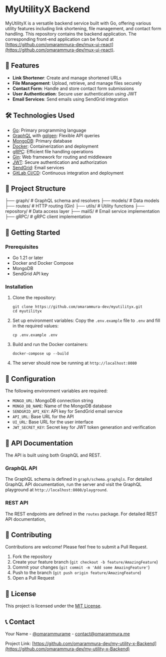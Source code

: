 # MyUtilityX Backend

MyUtilityX is a versatile backend service built with Go, offering various utility features including link shortening, file management, and contact form handling. This repository contains the backend application. The corresponding front-end application can be found at [https://github.com/omarammura-dev/mux-ui-react](https://github.com/omarammura-dev/mux-ui-react).

## 🚀 Features

- **Link Shortener**: Create and manage shortened URLs
- **File Management**: Upload, retrieve, and manage files securely
- **Contact Form**: Handle and store contact form submissions
- **User Authentication**: Secure user authentication using JWT
- **Email Services**: Send emails using SendGrid integration

## 🛠️ Technologies Used

- [Go](https://golang.org/): Primary programming language
- [GraphQL](https://graphql.org/) with [gqlgen](https://github.com/99designs/gqlgen): Flexible API queries
- [MongoDB](https://www.mongodb.com/): Primary database
- [Docker](https://www.docker.com/): Containerization and deployment
- [gRPC](https://grpc.io/): Efficient file handling operations
- [Gin](https://github.com/gin-gonic/gin): Web framework for routing and middleware
- [JWT](https://jwt.io/): Secure authentication and authorization
- [SendGrid](https://sendgrid.com/): Email services
- [GitLab CI/CD](https://docs.gitlab.com/ee/ci/): Continuous integration and deployment

## 📁 Project Structure

├── graph/ # GraphQL schema and resolvers
├── models/ # Data models
├── routes/ # HTTP routing (Gin)
├── utils/ # Utility functions
├── repository/ # Data access layer
├── mailS/ # Email service implementation
├── gRPC/ # gRPC client implementation

## 🚀 Getting Started

### Prerequisites

- Go 1.21 or later
- Docker and Docker Compose
- MongoDB
- SendGrid API key

### Installation

1. Clone the repository:

   ```
   git clone https://github.com/omarammura-dev/myutilityx.git
   cd myutilityx
   ```

2. Set up environment variables:
   Copy the `.env.example` file to `.env` and fill in the required values:

   ```
   cp .env.example .env
   ```

3. Build and run the Docker containers:

   ```
   docker-compose up --build
   ```

4. The server should now be running at `http://localhost:8080`

## 🔧 Configuration

The following environment variables are required:

- `MONGO_URL`: MongoDB connection string
- `MONGO_DB_NAME`: Name of the MongoDB database
- `SENDGRID_API_KEY`: API key for SendGrid email service
- `API_URL`: Base URL for the API
- `UI_URL`: Base URL for the user interface
- `JWT_SECRET_KEY`: Secret key for JWT token generation and verification

## 📖 API Documentation

The API is built using both GraphQL and REST.

### GraphQL API
The GraphQL schema is defined in `graph/schema.graphqls`. For detailed GraphQL API documentation, run the server and visit the GraphQL playground at `http://localhost:8080/playground`.

### REST API
The REST endpoints are defined in the `routes` package. For detailed REST API documentation,

## 🤝 Contributing

Contributions are welcome! Please feel free to submit a Pull Request.

1. Fork the repository
2. Create your feature branch (`git checkout -b feature/AmazingFeature`)
3. Commit your changes (`git commit -m 'Add some AmazingFeature'`)
4. Push to the branch (`git push origin feature/AmazingFeature`)
5. Open a Pull Request

## 📄 License

This project is licensed under the [MIT License](LICENSE).

## 📞 Contact

Your Name - [@omarammurame](https://twitter.com/omarammurame) - contact@omarammura.me

Project Link: [https://github.com/omarammura-dev/my-utility-x-Backend](https://github.com/omarammura-dev/my-utility-x-Backend)
